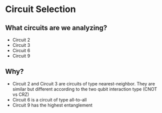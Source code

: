 # Circuit Selection

## What circuits are we analyzing?

- Circuit 2
- Circuit 3
- Circuit 6
- Circuit 9

## Why?
- Circuit 2 and Circuit 3 are circuits of type nearest-neighbor. They are similar but different according to the two qubit interaction type (CNOT vs CRZ)
- Circuit 6 is a circuit of type all-to-all
- Circuit 9 has the highest entanglement


